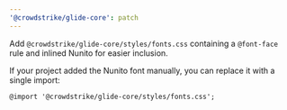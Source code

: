 ```yaml
---
'@crowdstrike/glide-core': patch
---
```


Add `@crowdstrike/glide-core/styles/fonts.css` containing a `@font-face` rule and inlined Nunito for easier inclusion.

If your project added the Nunito font manually, you can replace it with a single import:

```
@import '@crowdstrike/glide-core/styles/fonts.css';
```
